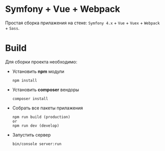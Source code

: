 # Symfony + Vue + Webpack

Простая сборка прилажения на стеке:  `Symfony 4.x`  +  `Vue` + `Vuex` + `Webpack` + `Sass`.


# Build

Для сборки проекта необходимо:
- Установить **npm** модули
	```
	npm install
	```
- Установить **composer** вендоры
	```
	composer install
	```
- Собрать все пакеты прилажения
	```
	npm run build (production)
	or
	npm run dev (develop)
	```
- Запустить сервер
	```
	bin/console server:run
	```

